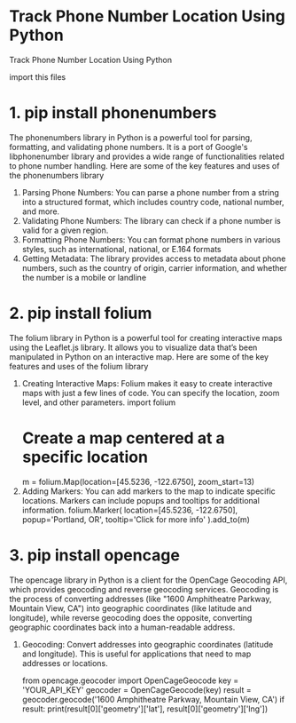 # Track Phone Number Location Using Python
Track Phone Number Location Using Python

import this files 

# 1. pip install phonenumbers
 The phonenumbers library in Python is a powerful tool for parsing, formatting, and validating phone numbers. It is a port of Google's libphonenumber library and provides a wide range of functionalities related to phone number handling. Here are some of the key features and uses of the phonenumbers library
 
 1. Parsing Phone Numbers: You can parse a phone number from a string into a structured format, which includes country code, national number, and more.
 2. Validating Phone Numbers: The library can check if a phone number is valid for a given region.
 3. Formatting Phone Numbers: You can format phone numbers in various styles, such as international, national, or E.164 formats
 4. Getting Metadata: The library provides access to metadata about phone numbers, such as the country of origin, carrier information, and whether the number is a mobile or landline
    
# 2. pip install folium
The folium library in Python is a powerful tool for creating interactive maps using the Leaflet.js library. It allows you to visualize data that’s been manipulated in Python on an interactive map. Here are some of the key features and uses of the folium library

 1. Creating Interactive Maps: Folium makes it easy to create interactive maps with just a few lines of code. You can specify the location, zoom level, and other parameters.
    import folium
      # Create a map centered at a specific location
      m = folium.Map(location=[45.5236, -122.6750], zoom_start=13)
 2. Adding Markers: You can add markers to the map to indicate specific locations. Markers can include popups and tooltips for additional information.
        folium.Marker(
        location=[45.5236, -122.6750],
        popup='Portland, OR',
        tooltip='Click for more info'
    ).add_to(m)


# 3. pip install opencage
The opencage library in Python is a client for the OpenCage Geocoding API, which provides geocoding and reverse geocoding services. Geocoding is the process of converting addresses (like "1600 Amphitheatre Parkway, Mountain View, CA") into geographic coordinates (like latitude and longitude), while reverse geocoding does the opposite, converting geographic coordinates back into a human-readable address.

 1. Geocoding: Convert addresses into geographic coordinates (latitude and longitude). This is useful for applications that need to map addresses or locations.

    from opencage.geocoder import OpenCageGeocode
      key = 'YOUR_API_KEY'
      geocoder = OpenCageGeocode(key)
      result = geocoder.geocode('1600 Amphitheatre Parkway, Mountain View, CA')
      if result:
          print(result[0]['geometry']['lat'], result[0]['geometry']['lng'])
